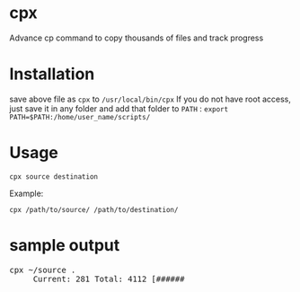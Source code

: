 # cpx
Advance cp command to copy thousands of files and track progress

# Installation
save above file as `cpx` to `/usr/local/bin/cpx`
If you do not have root access, just save it in any folder and add that folder to `PATH` :
`export PATH=$PATH:/home/user_name/scripts/`


# Usage

    cpx source destination

Example:

    cpx /path/to/source/ /path/to/destination/

# sample output
<pre>
cpx ~/source .                                                                          
     Current: 281 Total: 4112 [######                                                 ]  6%  [00:05:52/00:00:00]
</pre>
